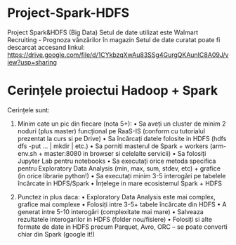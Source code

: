 # Project-Spark-HDFS
Project Spark&amp;HDFS (Big Data) 
Setul de date utilizat este Walmart Recruiting - Prognoza vânzărilor în magazin
Setul de date curatat poate fi descarcat accesand linkul:
   https://drive.google.com/file/d/1CYkbzqXwAu83SSg4GurgQKAunIC8A09J/view?usp=sharing 


# Cerințele proiectui Hadoop + Spark

Cerințele sunt:
1.	Minim cate un pic din fiecare (nota 5+):
•	Sa aveți un cluster de minim 2 noduri (plus master) funcțional pe RaaS-IS (conform cu tutorialul prezentat la curs si pe Drive)
•	Sa încărcați datele folosite in HDFS (hdfs dfs -put … | mkdir | etc.)
•	Sa porniti masterul de Spark + workers (arm-env.sh + master:8080 in browser si celelalte servicii)
•	Sa folosiți Jupyter Lab pentru notebooks
•	Sa executați orice metoda specifica pentru Exploratory Data Analysis (min, max, sum, stdev, etc) + grafice (in orice librarie python!)
•	Sa executați minim 3-5 interogări pe tabelele încărcate in HDFS/Spark
•	Înțelege in mare ecosistemul Spark + HDFS  

2.	Punctez in plus daca:
•	Exploratory Data Analysis este mai complex, grafice mai complexe
•	Folosiți intre 3-5+ tabele încărcate din HDFS
•	A generat intre 5-10 interogări (complexitate mai mare)
•	Salveaza rezultatele interogarilor in HDFS (folder nou/fisiere)
•	Folosiți si alte formate de date in HDFS precum Parquet, Avro, ORC – se poate converti chiar din Spark (google it!)


